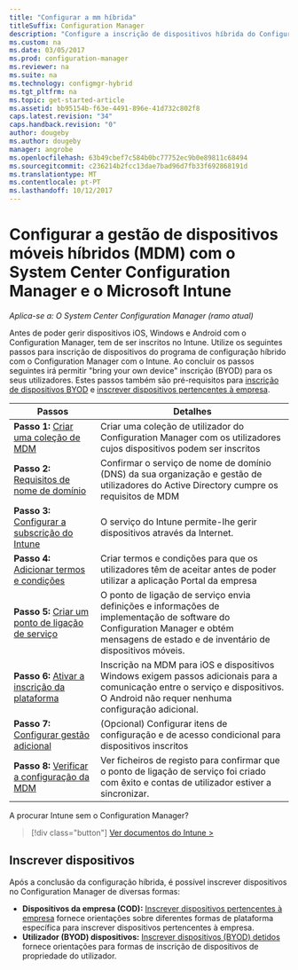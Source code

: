 ```yaml
---
title: "Configurar a mm híbrida"
titleSuffix: Configuration Manager
description: "Configure a inscrição de dispositivos híbrida do Configuration Manager e o Intune."
ms.custom: na
ms.date: 03/05/2017
ms.prod: configuration-manager
ms.reviewer: na
ms.suite: na
ms.technology: configmgr-hybrid
ms.tgt_pltfrm: na
ms.topic: get-started-article
ms.assetid: bb95154b-f63e-4491-896e-41d732c802f8
caps.latest.revision: "34"
caps.handback.revision: "0"
author: dougeby
ms.author: dougeby
manager: angrobe
ms.openlocfilehash: 63b49cbef7c584b0bc77752ec9b0e89811c68494
ms.sourcegitcommit: c236214b2fcc13dae7bad96d7fb33f692868191d
ms.translationtype: MT
ms.contentlocale: pt-PT
ms.lasthandoff: 10/12/2017
---
```

# <a name="setup-hybrid-mobile-device-management-mdm-with-system-center-configuration-manager-and-microsoft-intune"></a>Configurar a gestão de dispositivos móveis híbridos (MDM) com o System Center Configuration Manager e o Microsoft Intune

*Aplica-se a: O System Center Configuration Manager (ramo atual)*


Antes de poder gerir dispositivos iOS, Windows e Android com o Configuration Manager, tem de ser inscritos no Intune. Utilize os seguintes passos para inscrição de dispositivos do programa de configuração híbrido com o Configuration Manager com o Intune. Ao concluir os passos seguintes irá permitir "bring your own device" inscrição (BYOD) para os seus utilizadores. Estes passos também são pré-requisitos para [inscrição de dispositivos BYOD](enroll-hybrid-ios-mac.md) e [inscrever dispositivos pertencentes à empresa](enroll-company-owned-devices.md).

 |Passos|Detalhes|  
 |-----------|-------------|  
 |**Passo 1:** [Criar uma coleção de MDM](create-mdm-collection.md)|Criar uma coleção de utilizador do Configuration Manager com os utilizadores cujos dispositivos podem ser inscritos|  
 |**Passo 2:** [Requisitos de nome de domínio](confirm-dns.md)|Confirmar o serviço de nome de domínio (DNS) da sua organização e gestão de utilizadores do Active Directory cumpre os requisitos de MDM|
 |**Passo 3:** [Configurar a subscrição do Intune](configure-intune-subscription.md)|O serviço do Intune permite-lhe gerir dispositivos através da Internet.|  
 |**Passo 4:** [Adicionar termos e condições](terms-and-conditions.md)| Criar termos e condições para que os utilizadores têm de aceitar antes de poder utilizar a aplicação Portal da empresa|
 |**Passo 5:** [Criar um ponto de ligação de serviço](create-service-connection-point.md)|O ponto de ligação de serviço envia definições e informações de implementação de software do Configuration Manager e obtém mensagens de estado e de inventário de dispositivos móveis. |  
 |**Passo 6:** [Ativar a inscrição da plataforma](enable-platform-enrollment.md)|Inscrição na MDM para iOS e dispositivos Windows exigem passos adicionais para a comunicação entre o serviço e dispositivos. O Android não requer nenhuma configuração adicional.|  
 |**Passo 7:** [Configurar gestão adicional](set-up-additional-management.md)|(Opcional) Configurar itens de configuração e de acesso condicional para dispositivos inscritos|
 |**Passo 8:** [Verificar a configuração da MDM](verify-mdm-configuration.md)|Ver ficheiros de registo para confirmar que o ponto de ligação de serviço foi criado com êxito e contas de utilizador estiver a sincronizar.|

A procurar Intune sem o Configuration Manager?
> [!div class="button"]
[Ver documentos do Intune >](https://docs.microsoft.com/intune/deploy-use/enroll-devices-in-microsoft-intune)


## <a name="enroll-devices"></a>Inscrever dispositivos
Após a conclusão da configuração híbrida, é possível inscrever dispositivos no Configuration Manager de diversas formas:
- **Dispositivos da empresa (COD):** [Inscrever dispositivos pertencentes à empresa](enroll-company-owned-devices.md) fornece orientações sobre diferentes formas de plataforma específica para inscrever dispositivos pertencentes à empresa.
- **Utilizador (BYOD) dispositivos:** [Inscrever dispositivos (BYOD) detidos](enroll-hybrid-ios-mac.md) fornece orientações para formas de inscrição de dispositivos de propriedade do utilizador.
